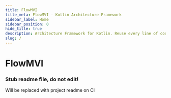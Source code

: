 ```yaml
---
title: FlowMVI
title_meta: FlowMVI - Kotlin Architecture Framework
sidebar_label: Home
sidebar_position: 0
hide_title: true
description: Architecture Framework for Kotlin. Reuse every line of code. Handle all errors automatically. No boilerplate. Analytics, metrics, debugging in 3 lines. 50+ features.
slug: /
---
```


# FlowMVI

### Stub readme file, do not edit!

Will be replaced with project readme on CI
